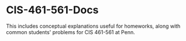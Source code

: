 # CIS-461-561-Docs
This includes conceptual explanations useful for homeworks, along with common students' problems for CIS 461-561 at Penn. 
